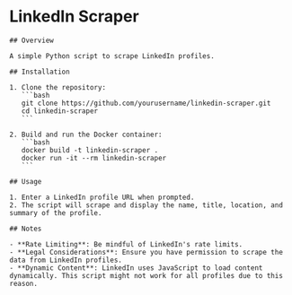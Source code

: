 # LinkedIn Scraper

    ## Overview

    A simple Python script to scrape LinkedIn profiles.

    ## Installation

    1. Clone the repository:
       ```bash
       git clone https://github.com/yourusername/linkedin-scraper.git
       cd linkedin-scraper
       ```

    2. Build and run the Docker container:
       ```bash
       docker build -t linkedin-scraper .
       docker run -it --rm linkedin-scraper
       ```

    ## Usage

    1. Enter a LinkedIn profile URL when prompted.
    2. The script will scrape and display the name, title, location, and summary of the profile.

    ## Notes

    - **Rate Limiting**: Be mindful of LinkedIn's rate limits.
    - **Legal Considerations**: Ensure you have permission to scrape the data from LinkedIn profiles.
    - **Dynamic Content**: LinkedIn uses JavaScript to load content dynamically. This script might not work for all profiles due to this reason.
